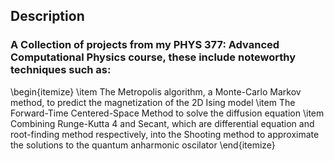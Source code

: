 ## Description
### A Collection of projects from my PHYS 377: Advanced Computational Physics course, these include noteworthy techniques such as:
\begin{itemize}
\item The Metropolis algorithm, a Monte-Carlo Markov method, to predict the magnetization of the 2D Ising model
\item The Forward-Time Centered-Space Method to solve the diffusion equation 
\item Combining Runge-Kutta 4 and Secant, which are differential equation and root-finding method respectively, into the Shooting method to approximate the solutions to the quantum anharmonic oscilator
\end{itemize}

